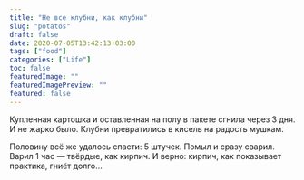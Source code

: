 ```yaml
---
title: "Не все клубни, как клубни"
slug: "potatos"
draft: false
date: 2020-07-05T13:42:13+03:00  
tags: ["food"]
categories: ["Life"]
toc: false
featuredImage: ""
featuredImagePreview: ""
featured: false
---
```


Купленная картошка и оставленная на полу в пакете сгнила через 3 дня. И не жарко было. Клубни превратились в кисель на радость мушкам.
<!--more-->
Половину всё же удалось спасти: 5 штучек. Помыл и сразу сварил.  
Варил 1 час — твёрдые, как кирпич. И верно: кирпич, как показывает практика, гниёт долго…  
